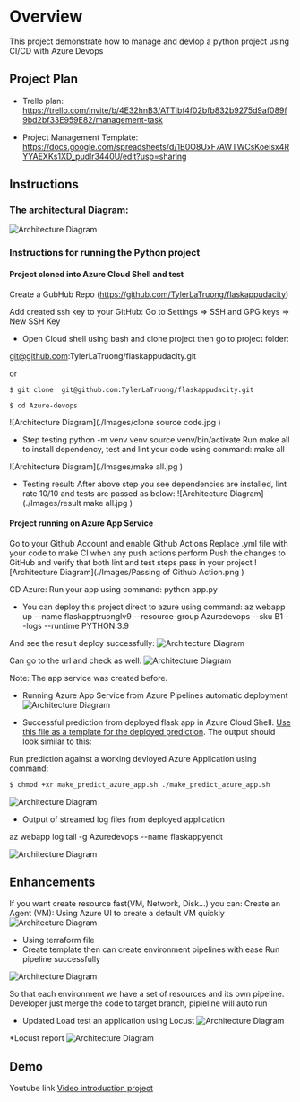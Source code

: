 # Overview
This project demonstrate how to manage and devlop a python project using CI/CD with Azure Devops

## Project Plan
* Trello plan: https://trello.com/invite/b/4E32hnB3/ATTIbf4f02bfb832b9275d9af089f9bd2bf33E959E82/management-task

* Project Management Template: https://docs.google.com/spreadsheets/d/1B0O8UxF7AWTWCsKoeisx4RYYAEXKs1XD_pudlr3440U/edit?usp=sharing

## Instructions

### The architectural Diagram:
![Architecture Diagram](./Images/ArrchitectDiagram.png )

### Instructions for running the Python project
#### Project cloned into Azure Cloud Shell and test
Create a GubHub Repo (https://github.com/TylerLaTruong/flaskappudacity)

Add created ssh key to your GitHub: Go to Settings => SSH and GPG keys => New SSH Key

* Open Cloud shell using bash and clone project then go to project folder:

 git@github.com:TylerLaTruong/flaskappudacity.git

or

`$ git clone  git@github.com:TylerLaTruong/flaskappudacity.git`

`$ cd Azure-devops`

![Architecture Diagram](./Images/clone source code.jpg )

* Step testing 
python -m venv venv
source venv/bin/activate
Run make all to install dependency, test and lint your code using command: make all

![Architecture Diagram](./Images/make all.jpg )

* Testing result:
After above step you see dependencies are installed, lint rate 10/10 and tests are passed as below:
![Architecture Diagram](./Images/result make all.jpg )
#### Project running on Azure App Service
Go to your Github Account and enable Github Actions
Replace .yml file with your code to make CI when any push actions perform
Push the changes to GitHub and verify that both lint and test steps pass in your project
![Architecture Diagram](./Images/Passing of Github Action.png )

CD Azure:
Run your app using command: python app.py

* You can deploy this project direct to azure using command:
az webapp up --name flaskapptruonglv9 --resource-group Azuredevops --sku B1 --logs --runtime PYTHON:3.9 

And see the result deploy successfully:
![Architecture Diagram](./Images/DeploySuccess.png )

Can go to the url and check as well:
![Architecture Diagram](./Images/WebAppSuccess.png )

Note: The app service was created before.

* Running Azure App Service from Azure Pipelines automatic deployment
![Architecture Diagram](./Images/RunPipelineSuccess.png)

* Successful prediction from deployed flask app in Azure Cloud Shell.  [Use this file as a template for the deployed prediction](https://github.com/udacity/nd082-Azure-Cloud-DevOps-Starter-Code/blob/master/C2-AgileDevelopmentwithAzure/project/starter_files/flask-sklearn/make_predict_azure_app.sh).
The output should look similar to this:


Run prediction against a working devloyed Azure Application using command: 
```bash
$ chmod +xr make_predict_azure_app.sh ./make_predict_azure_app.sh
```
![Architecture Diagram](./Images/make_predict.png )

* Output of streamed log files from deployed application

az webapp log tail -g Azuredevops --name flaskappyendt

![Architecture Diagram](./Images/Logs.png)

## Enhancements

If you want create resource fast(VM, Network, Disk...) you can:
Create an Agent (VM): Using Azure UI to create a default VM quickly
![Architecture Diagram](./Images/startAgent.png )

* Using terraform file
* Create template then can create environment pipelines with ease
Run pipeline successfully

![Architecture Diagram](./Images/RunPipelineSuccess.png )

So that each environment we have a set of resources and its own pipeline. Developer just merge the code to target branch, pipieline will auto run
 * Updated Load test an application using Locust
 ![Architecture Diagram](./Images/locust-reponsetimes.png )

 *Locust report
 ![Architecture Diagram](./Images/locust-report.png)
## Demo

Youtube link [Video introduction project](https://youtu.be/I1pznSQiWFc)
